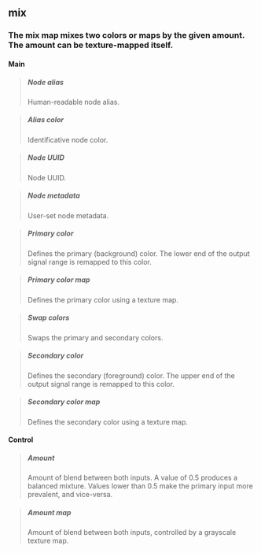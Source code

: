 ## **mix**

### The mix map mixes two colors or maps by the given amount. The amount can be texture-mapped itself.
#### Main

> ##### Node alias
> Human-readable node alias. 

> ##### Alias color
> Identificative node color. 

> ##### Node UUID
> Node UUID. 

> ##### Node metadata
> User-set node metadata. 

> ##### Primary color
> Defines the primary (background) color. The lower end of the output signal range is remapped to this color. 

> ##### Primary color map
> Defines the primary color using a texture map. 

> ##### Swap colors
> Swaps the primary and secondary colors. 

> ##### Secondary color
> Defines the secondary (foreground) color. The upper end of the output signal range is remapped to this color. 

> ##### Secondary color map
> Defines the secondary color using a texture map. 

#### Control

> ##### Amount
> Amount of blend between both inputs. A value of 0.5 produces a balanced mixture. Values lower than 0.5 make the primary input more prevalent, and vice-versa. 

> ##### Amount map
> Amount of blend between both inputs, controlled by a grayscale texture map. 

